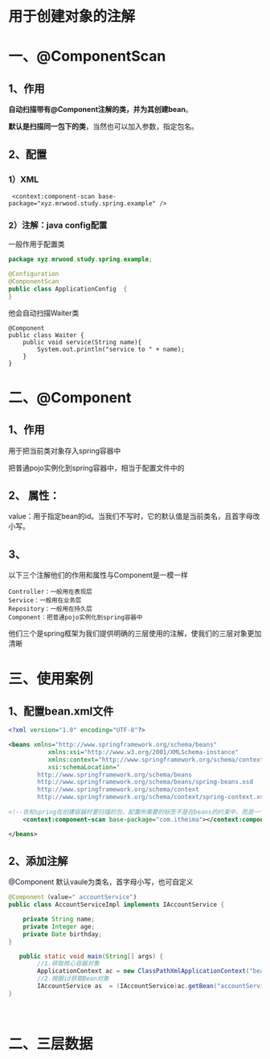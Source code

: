 # 用于创建对象的注解

# 一、@ComponentScan

## 1、作用

**自动扫描带有@Component注解的类，并为其创建bean**。

**默认是扫描同一包下的类**，当然也可以加入参数，指定包名。

## 2、配置

### 1）XML

```
 <context:component-scan base-package="xyz.mrwood.study.spring.example" />
```

### 2）注解：java config配置

一般作用于配置类

```java
package xyz.mrwood.study.spring.example;

@Configuration
@ComponentScan
public class ApplicationConfig  {
}
```

他会自动扫描Waiter类

```
@Component
public class Waiter {
    public void service(String name){
        System.out.println("service to " + name);
    }
}
```



# 二、@Component

## 1、作用

用于把当前类对象存入spring容器中

把普通pojo实例化到spring容器中，相当于配置文件中的<bean id="" class=""/>

## 2、 属性：

 value：用于指定bean的id。当我们不写时，它的默认值是当前类名，且首字母改小写。

## 3、

以下三个注解他们的作用和属性与Component是一模一样

```
Controller：一般用在表现层
Service：一般用在业务层
Repository：一般用在持久层
Component：把普通pojo实例化到spring容器中
```

​    他们三个是spring框架为我们提供明确的三层使用的注解，使我们的三层对象更加清晰







# 三、使用案例

## 1、配置bean.xml文件

```xml
<?xml version="1.0" encoding="UTF-8"?>

<beans xmlns="http://www.springframework.org/schema/beans"
           xmlns:xsi="http://www.w3.org/2001/XMLSchema-instance"
           xmlns:context="http://www.springframework.org/schema/context"
           xsi:schemaLocation="
        http://www.springframework.org/schema/beans
        http://www.springframework.org/schema/beans/spring-beans.xsd
        http://www.springframework.org/schema/context
        http://www.springframework.org/schema/context/spring-context.xsd">
        
<!--告知spring在创建容器时要扫描的包，配置所需要的标签不是在beans的约束中，而是一个名称为context名称空间和约束中-->
    <context:component-scan base-package="com.itheima"></context:component-scan>

</beans>
```

## 2、添加注解

@Component 默认vaule为类名，首字母小写，也可自定义

```java
@Component（value=" accountService")
public class AccountServiceImpl implements IAccountService {

    private String name;
    private Integer age;
    private Date birthday;
}

   public static void main(String[] args) {
        //1.获取核心容器对象
        ApplicationContext ac = new ClassPathXmlApplicationContext("bean.xml");
        //2.根据id获取Bean对象
        IAccountService as  = (IAccountService)ac.getBean("accountService ");
}   
```

​    

# 二、三层数据

